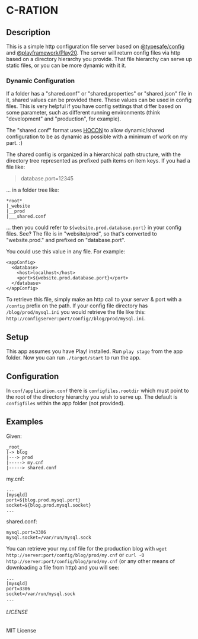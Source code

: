 # C-RATION

## Description

This is a simple http configuration file server based on [@typesafe/config](https://github.com/typesafe/config "Config") and [@playframework/Play20](http://www.playframework.org/ "Play!"). The server will return config files via http based on a directory hierarchy you provide. That file hierarchy can serve up static files, or you can be more dynamic with it it.

### Dynamic Configuration

If a folder has a "shared.conf" or "shared.properties" or "shared.json" file in it, shared values can be provided there. These values can be used in config files. This is very helpful if you have config settings that differ based on some parameter, such as different running environments (think "development" and "production", for example).

The "shared.conf" format uses [HOCON](https://github.com/typesafehub/config/blob/master/HOCON.md) to allow dynamic/shared configuration to be as dynamic as possible with a minimum of work on my part. :)

The shared config is organized in a hierarchical path structure, with the directory tree represented as prefixed path items on item keys. If you had a file like:

>    database.port=12345

... in a folder tree like:

```
*root*
|_website
|__prod
|___shared.conf
```

... then you could refer to `${website.prod.database.port}` in your config files. See? The file is in "website/prod", so that's converted to "website.prod." and prefixed on "database.port".

You could use this value in any file. For example:

```
<appConfig>
  <database>
    <host>localhost</host>
    <port>${website.prod.database.port}</port>
  </database>
</appConfig>
```

To retrieve this file, simply make an http call to your server & port with a `/config` prefix on the path. If your config file directory has `/blog/prod/mysql.ini` you would retrieve the file like this: `http://configserver:port/config//blog/prod/mysql.ini`.

## Setup

This app assumes you have Play! installed. Run `play stage` from the app folder. Now you can run `./target/start` to run the app.

## Configuration

In `conf/application.conf` there is `configfiles.rootdir` which must point to the root of the directory hierarchy you wish to serve up. The default is `configfiles` within the app folder (not provided).

## Examples

Given:

```
_root_
|-> blog
|---> prod
|-----> my.cnf
|-----> shared.conf
```

my.cnf:
```
...
[mysqld]
port=${blog.prod.mysql.port}
socket=${blog.prod.mysql.socket}
...
```

shared.conf:
```
mysql.port=3306
mysql.socket=/var/run/mysql.sock
```

You can retrieve your my.cnf file for the production blog with `wget http://server:port/config/blog/prod/my.cnf` or `curl -O http://server:port/config/blog/prod/my.cnf` (or any other means of downloading a file from http) and you will see:

```
...
[mysqld]
port=3306
socket=/var/run/mysql.sock
...
```

###### LICENSE

MIT License 
